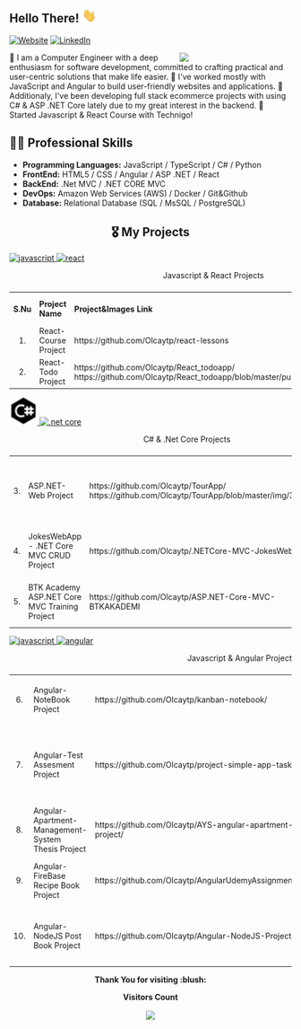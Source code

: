 <h2> Hello There! <img src="https://raw.githubusercontent.com/ABSphreak/ABSphreak/master/gifs/Hi.gif" height="25px"></h2>

[
![Website](https://img.shields.io/badge/Website-CC5500?style=for-the-badge&logo=&logoColor=white)](https://olcaytapan-portfolio.netlify.app/) [ ![LinkedIn](https://img.shields.io/badge/LinkedIn-4682B4?style=for-the-badge&logo=linkedin&logoColor=white)](https://www.linkedin.com/in/olcaytapan/)

<img align="right" src="https://camo.githubusercontent.com/97d0c0c4209208d8ec9573c7e213e05872a9f59b703868647b559b77af601cc6/68747470733a2f2f692e70696e696d672e636f6d2f6f726967696e616c732f65382f66342f35332f65386634353334363961336563393765636433353464663436356437333931332e676966" width='200'/> 

📍 I am a Computer Engineer with a deep enthusiasm for software development, committed to crafting practical and user-centric solutions that make life easier.
📍 I've worked mostly with JavaScript and Angular to build user-friendly websites and applications.
📍 Additionaly, I've been developing full stack ecommerce projects with using C# & ASP .NET Core lately due to my great interest in the backend.
📍 Started Javascript & React Course with Technigo!


## 👨‍💻 Professional Skills

-  **Programming Languages:** JavaScript / TypeScript / C# / Python
-  **FrontEnd:** HTML5 / CSS / Angular / ASP .NET / React
-  **BackEnd:**  .Net MVC / .NET CORE MVC
-  **DevOps:**  Amazon Web Services (AWS) / Docker / Git&Github 
-  **Database:** Relational Database (SQL / MsSQL / PostgreSQL)

### <h2 align="center">&#127894; My Projects</h2>

<a href="#" target="_blank"> <img src="https://upload.wikimedia.org/wikipedia/commons/9/99/Unofficial_JavaScript_logo_2.svg" alt="javascript" height="50"/> </a>
<a href="#" target="_blank"> <img src="https://cdn.icon-icons.com/icons2/2415/PNG/512/react_original_wordmark_logo_icon_146375.png" alt="react" width="50"/> </a> 

 <table>
<tr >
    <caption>Javascript & React Projects<caption>
    <th width="5%">S.Nu </th>
    <th align="left" width="20%">Project Name</th>
    <th align="left" width="40%">Project&Images Link</th>
    <th align="left" width="30%">Libraries and Technologies I use</th>
  
</tr>
<tr>
    <td align=center >1.</td>
    <td>React-Course Project</td>
    <td>https://github.com/Olcaytp/react-lessons</td> 
    <td>React-Props-Components</td>
</tr>
<tr>
    <td align=center >2.</td>
    <td>React-Todo Project</td>
    <td>https://github.com/Olcaytp/React_todoapp/   https://github.com/Olcaytp/React_todoapp/blob/master/public/todoapp.png</td> 
    <td>React-React DOM-Props-Components</td>
</tr>
</table>


<a href="#" target="_blank"> <img src="https://github.com/Olcaytp/Library_App/blob/master/Library_App/assets/c_sharp_icon.png" alt="csharp" height="50"/> </a>
<a href="#" target="_blank"> <img src="https://upload.wikimedia.org/wikipedia/commons/e/ee/.NET_Core_Logo.svg" alt=".net core" width="50"/> </a> 

<table>
<tr >
    <caption> C# & .Net Core Projects<caption>
    <td align=center >3.</td>
    <td>ASP.NET-Web Project</td>
    <td>https://github.com/Olcaytp/TourApp/ https://github.com/Olcaytp/TourApp/blob/master/img/3.jpeg</td> 
    <td>ASP .NET-MSSql Database-C#-HTML-CSS-JavaScript</td>
</tr>
<tr >
    <td align=center >4.</td>
    <td>JokesWebApp - .NET Core MVC CRUD Project</td>
    <td>https://github.com/Olcaytp/.NETCore-MVC-JokesWebApp</td> 
    <td>.NET Core-C#-HTML-CSS-JavaScript</td>
</tr>
<tr >
    <td align=center >5.</td>
    <td>BTK Academy ASP.NET Core MVC Training Project</td>
    <td>https://github.com/Olcaytp/ASP.NET-Core-MVC-BTKAKADEMI</td> 
    <td>.NET Core-C#-HTML-CSS-JavaScript</td>
</tr>
</table>

<a href="#" target="_blank"> <img src="https://upload.wikimedia.org/wikipedia/commons/9/99/Unofficial_JavaScript_logo_2.svg" alt="javascript" height="50"/> </a>
<a href="#" target="_blank"> <img src="https://upload.wikimedia.org/wikipedia/commons/c/cf/Angular_full_color_logo.svg" alt="angular" width="50"/> </a> 

<table>
<tr >
    <caption> Javascript & Angular Projects<caption>
    <td align=center >6.</td>
    <td>Angular-NoteBook Project</td>
    <td>https://github.com/Olcaytp/kanban-notebook/</td> 
    <td>Angular-JavaScript-HTML-Bulma Css Framework</td>
     
</tr>
<tr>
    <td align=center >7.</td>
    <td>Angular-Test Assesment Project</td>
    <td>https://github.com/Olcaytp/project-simple-app-taskilicious-ng-material-main/</td> 
    <td>Angular-JavaScript-TypeScript-HTML-Angular Material Css Framework-Web Api</td>
</tr>
<tr>
    <td align=center >8.</td>
    <td>Angular-Apartment-Management-System Thesis Project</td>
    <td>https://github.com/Olcaytp/AYS-angular-apartment-management-system-thesis-project/</td> 
    <td>Angular-JavaScript-TypeScript-HTML-FireBase</td>
</tr>
<tr>
    <td align=center >9.</td>
    <td>Angular-FireBase Recipe Book Project</td>
    <td>https://github.com/Olcaytp/AngularUdemyAssignments/tree/main/BasicCourseProject/</td> 
    <td>Angular-JavaScript-TypeScript-HTML-FireBase</td>
</tr>
<tr>
    <td align=center >10.</td>
    <td>Angular-NodeJS Post Book Project</td>
    <td>https://github.com/Olcaytp/Angular-NodeJS-Project/</td> 
    <td>Angular-JavaScript-TypeScript-HTML-NodeJS-MongoDB</td>
</tr>        
</table>

<p align="center"><b> Thank You for visiting :blush:</b></p>
<div align="center">
 <b style = {font-weight: 600}>Visitors Count</b>

<p align="center"><img align="center" src="https://profile-counter.glitch.me/{Olcaytp}/count.svg" /></p> 
<br>
</div> 



